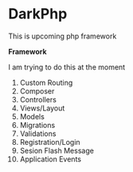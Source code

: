 # DarkPhp

This is upcoming php framework

**Framework**


I am trying to do this at the moment
 
1. Custom Routing
2. Composer
3. Controllers
4. Views/Layout
5. Models
6. Migrations
7. Validations
8. Registration/Login
9. Sesion Flash Message
10. Application Events